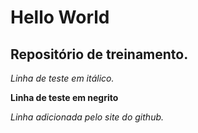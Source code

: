# Hello World
## Repositório de treinamento.

 _Linha de teste em itálico._

 __Linha de teste em negrito__

*Linha adicionada pelo site do github.*
